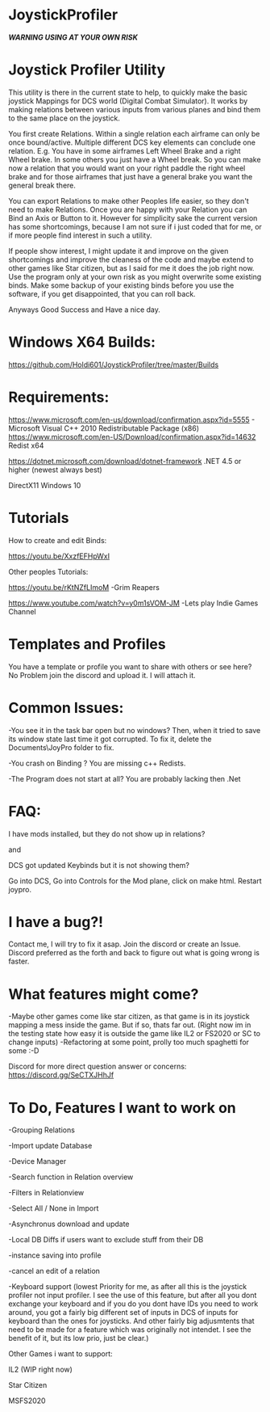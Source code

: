 # JoystickProfiler
***WARNING USING AT YOUR OWN RISK***

# Joystick Profiler Utility

This utility is there in the current state to help, to quickly make the basic joystick Mappings for DCS world (Digital Combat Simulator).
It works by making relations between various inputs from various planes and bind them to the same place on the joystick.

You first create Relations. Within a single relation each airframe can only be once bound/active. Multiple different DCS key elements can conclude one relation. 
E.g. You have in some airframes Left Wheel Brake and a right Wheel brake. In some others you just have a Wheel break. So you can make now a relation that you would want on your
right paddle the right wheel brake and for those airframes that just have a general brake you want the general break there. 

You can export Relations to make other Peoples life easier, so they don't need to make Relations. 
Once you are happy with your Relation you can Bind an Axis or Button to it. 
However for simplicity sake the current version has some shortcomings, because I am not sure if i just coded that for me, or if more people find interest in such a utility.

If people show interest, I might update it and improve on the given shortcomings and improve the cleaness of the code and maybe extend to other games like Star citizen, but as I said for me it does the job right now. 
Use the program only at your own risk as you might overwrite some existing binds. Make some backup of your existing binds before you use the software, if you get disappointed, that you can roll back.

Anyways Good Success and Have a nice day.

# Windows X64 Builds: 

https://github.com/Holdi601/JoystickProfiler/tree/master/Builds 


# Requirements:
https://www.microsoft.com/en-us/download/confirmation.aspx?id=5555 - Microsoft Visual C++ 2010 Redistributable Package (x86)
https://www.microsoft.com/en-US/Download/confirmation.aspx?id=14632 Redist x64

https://dotnet.microsoft.com/download/dotnet-framework .NET 4.5 or higher (newest always best)

DirectX11
Windows 10

# Tutorials

How to create and edit Binds:

https://youtu.be/XxzfEFHpWxI

Other peoples Tutorials:

https://youtu.be/rKtNZfLImoM -Grim Reapers

https://www.youtube.com/watch?v=y0m1sVOM-JM -Lets play Indie Games Channel

# Templates and Profiles

You have a template or profile you want to share with others or see here? No Problem join the discord and upload it. I will attach it. 

# Common Issues:
-You see it in the task bar open but no windows? Then, when it tried to save its window state last time it got corrupted. To fix it, delete the Documents\JoyPro folder to fix.

-You crash on Binding ? You are missing c++ Redists.

-The Program does not start at all? You are probably lacking then .Net

# FAQ:
I have mods installed, but they do not show up in relations?

and

DCS got updated Keybinds but it is not showing them?

Go into DCS, Go into Controls for the Mod plane, click on make html. Restart joypro.


# I have a bug?!

Contact me, I will try to fix it asap. Join the discord or create an Issue. Discord preferred as the forth and back to figure out what is going wrong is faster.


# What features might come?

-Maybe other games come like star citizen, as that game is in its joystick mapping a mess inside the game. But if so, thats far out. 
(Right now im in the testing state how easy it is outside the game like IL2 or FS2020 or SC to change inputs)
-Refactoring at some point, prolly too much spaghetti for some :-D 


Discord for more direct question answer or concerns: https://discord.gg/SeCTXJHhJf

# To Do, Features I want to work on

-Grouping Relations

-Import update Database

-Device Manager

-Search function in Relation overview

-Filters in Relationview

-Select All / None in Import

-Asynchronus download and update

-Local DB Diffs if users want to exclude stuff from their DB

-instance saving into profile

-cancel an edit of a relation

-Keyboard support (lowest Priority for me, as after all this is the joystick profiler not input profiler. I see the use of this feature, but after all you dont exchange your keyboard and if you do you dont have IDs you need to work around, you got a fairly big different set of inputs in DCS of inputs for keyboard than the ones for joysticks. And other fairly big adjusmtents that need to be made for a feature which was originally not intendet. I see the benefit of it, but its low prio, just be clear.)


Other Games i want to support:

IL2 (WIP right now)

Star Citizen

MSFS2020
